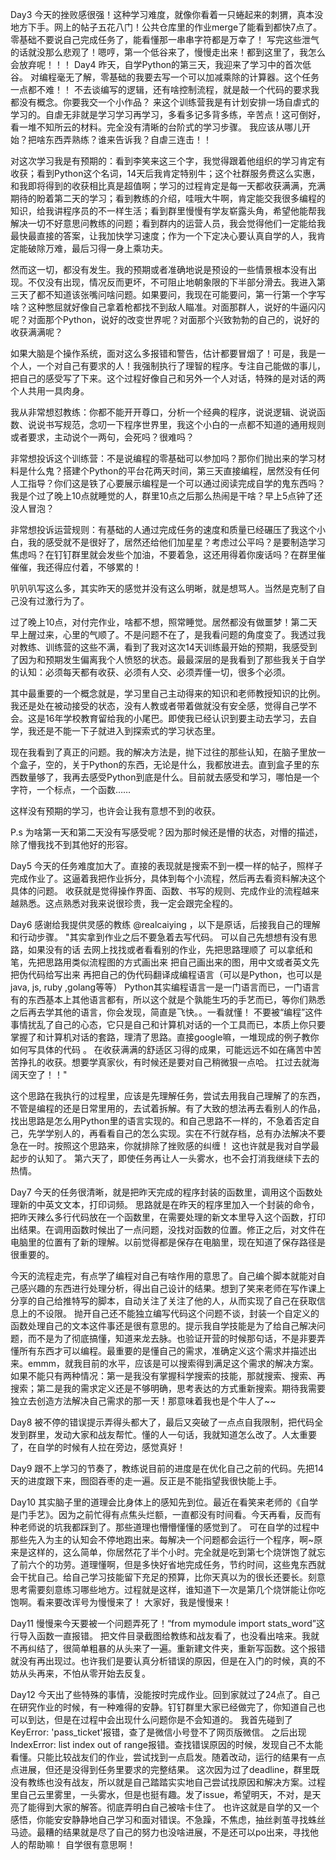 Day3
  今天的挫败感很强！这种学习难度，就像你看着一只蜷起来的刺猬，真本没地方下手。网上的帖子五花八门！公共仓库里的作业merge了能看到都快7点了。零基础不要说自己完成任务了，能看懂那一串串字符都是万幸了！
  写完这些泄气的话就没那么悲观了！嗯哼，第一个低谷来了，慢慢走出来！都到这里了，我怎么会放弃呢！！！
Day4
  昨天，自学Python的第三天，我迎来了学习中的首次低谷。
  对编程毫无了解，零基础的我要去写一个可以加减乘除的计算器。这个任务一点都不难！！
  不去谈编写的逻辑，还有啥控制流程，就是敲一个代码的要求我都没有概念。你要我交一个小作品？
  来这个训练营我是有计划安排一场自虐式的学习的。自虐无非就是学习学习再学习，多看多记多背多练，辛苦点！这可倒好，看一堆不知所云的材料。完全没有清晰的台阶式的学习步骤。
  我应该从哪儿开始？把啥东西弄熟练？谁来告诉我？自虐三连击！！

  对这次学习我是有预期的：看到李笑来这三个字，我觉得跟着他组织的学习肯定有收获；看到Python这个名词，14天后我肯定特别牛；这个社群服务费这么实惠，和我即将得到的收获相比真是超值啊；学习的过程肯定是每一天都收获满满，充满期待的盼着第二天的学习；看到教练的介绍，哇哦大牛啊，肯定能交我很多编程的知识，给我讲程序员的不一样生活；看到群里慢慢有学友崭露头角，希望他能帮我解决一切不好意思问教练的问题；看到群内的运营人员，我会觉得他们一定能给我最快最直接的答案，让我加快学习速度；作为一个下定决心要认真自学的人，我肯定能破除万难，最后习得一身上乘功夫。

  然而这一切，都没有发生。我的预期或者准确地说是预设的一些情景根本没有出现。不仅没有出现，情况反而更坏，不可阻止地朝象限的下半部分滑去。我进入第三天了都不知道该张嘴问啥问题。如果要问，我现在可能要问，第一行第一个字写啥？这种憋屈就好像自己拿着枪都找不到敌人瞄准。对面那群人，说好的牛逼闪闪呢？对面那个Python，说好的改变世界呢？对面那个兴致勃勃的自己的，说好的收获满满呢？

  如果大脑是个操作系统，面对这么多报错和警告，估计都要冒烟了！可是，我是一个人，一个对自己有要求的人！我强制执行了理智的程序。专注自己能做的事儿，把自己的感受写了下来。这个过程好像自己和另外一个人对话，特殊的是对话的两个人共用一具肉身。

  我从非常想怼教练：你都不能开开尊口，分析一个经典的程序，说说逻辑、说说函数、说说书写规范，念叨一下程序世界里，我这个小白的一点都不知道的通用规则或者要求，主动说个一两句，会死吗？很难吗？

  非常想投诉这个训练营：不是说编程的零基础可以参加吗？那你们抛出来的学习材料是什么鬼？搭建个Python的平台花两天时间，第三天直接编程，居然没有任何人工指导？你们这是铁了心要展示编程是一个可以通过阅读完成自学的鬼东西吗？我是个过了晚上10点就睡觉的人，群里10点之后那么热闹是干啥？早上5点钟了还没人冒泡？

  非常想投诉运营规则：有基础的人通过完成任务的速度和质量已经碾压了我这个小白，我的感受就不是很好了，居然还给他们加星星？考虑过公平吗？是要制造学习焦虑吗？在钉钉群里就会发些个加油，不要着急，这还用得着你废话吗？在群里催催催，我还得应付着，不够累的！

  叭叭叭写这么多，其实昨天的感觉并没有这么明晰，就是想骂人。当然是克制了自己没有过激行为了。

  过了晚上10点，对付完作业，啥都不想，照常睡觉。居然都没有做噩梦！第二天早上醒过来，心里的气顺了。不是问题不在了，是我看问题的角度变了。我透过我对教练、训练营的这些不满，看到了我对这次14天训练最开始的预期，我感受到了因为和预期发生偏离我个人愤怒的状态。最最深层的是我看到了那些我关于自学的认知：必须每天都有收获、必须有人交、必须弄懂一切，很多个必须。

  其中最重要的一个概念就是，学习里自己主动得来的知识和老师教授知识的比例。我还是处在被动接受的状态，没有人教或者带着做就没有安全感，觉得自己学不会。这是16年学校教育留给我的小尾巴。即使我已经认识到要主动去学习，去自学，我还是不能一下子就进入到探索式的学习状态里。

  现在我看到了真正的问题。我的解决方法是，抛下过往的那些认知，在脑子里放一个盒子，空的，关于Python的东西，无论是什么，我都放进去。直到盒子里的东西数量够了，我再去感受Python到底是什么。目前就去感受和学习，哪怕是一个字符，一个标点，一个函数……

  这样没有预期的学习，也许会让我有意想不到的收获。

P.s 为啥第一天和第二天没有写感受呢？因为那时候还是懵的状态，对懵的描述，除了懵我找不到其他好的形容。

Day5
  今天的任务难度加大了。直接的表现就是搜索不到一模一样的帖子，照样子完成作业了。这逼着我把作业拆分，具体到每个小流程，然后再去看资料解决这个具体的问题。
  收获就是觉得操作界面、函数、书写的规则、完成作业的流程越来越熟悉。这点熟悉对我来说很珍贵，我一定会跟完全程的。

Day6
  感谢给我提供灵感的教练 @realcaiying ，以下是原话，后接我自己的理解和行动步骤。
  "其实拿到作业之后不要急着去写代码。
  可以自己先想想有没有思路，如果没有的话 去网上找找或者看看别的作业，先把思路理顺了
  可以拿纸和笔，先把思路用类似流程图的方式画出来
  把自己画出来的图，用中文或者英文先把伪代码给写出来
  再把自己的伪代码翻译成编程语言（可以是Python，也可以是java, js, ruby ,golang等等）
  Python其实编程语言一是一门语言而已，一门语言有的东西基本上其他语言都有，所以这个就是个孰能生巧的手艺而已，等你们熟悉之后再去学其他的语言，你会发现，简直是飞快。。一看就懂！
  不要被“编程”这件事情扰乱了自己的心态，它只是自己和计算机对话的一个工具而已，本质上你只要掌握了和计算机对话的套路，理清了思路。直接google嘛，一堆现成的例子教你如何写具体的代码 。
  在收获满满的舒适区习得的成果，可能远远不如在痛苦中苦苦挣扎的收获。想要学真家伙，有时候还是要对自己稍微狠一点哈。 扛过去就海阔天空了！！"

  这个思路在我执行的过程里，应该是先理解任务，尝试去用我自己理解了的东西，不管是编程的还是日常里用的，去试着拆解。有了大致的想法再去看别人的作品，找出思路是怎么用Python里的语言实现的。和自己思路不一样的，不急着否定自己，先学学别人的，再看看自己的怎么实现。实在不行就存档，总有办法解决不要急在一时。按照这个思路来，你就排除了挫败感的纠缠！
  这也许就是我对自学最起步的认知了。
  第六天了，即使任务再让人一头雾水，也不会打消我继续下去的热情。
  
Day7
  今天的任务很清晰，就是把昨天完成的程序封装的函数里，调用这个函数处理新的中英文文本，打印词频。
  思路就是在昨天的程序里加入一个封装的命令，把昨天辣么多行代码放在一个函数里，在需要处理的新文本里导入这个函数，打印出结果。在调用函数时候出了一点问题，没找对函数的位置。修正之后，对文件在电脑里的位置有了新的理解。以前觉得都是保存在电脑里，现在知道了保存路径是很重要的。

  今天的流程走完，有点学了编程对自己有啥作用的意思了。自己编个脚本就能对自己感兴趣的东西进行处理分析，得出自己设计的结果。想到了笑来老师在写作课上分享的自己给推特写的脚本，自动关注了关注了他的人，从而实现了自己在获取信息上的不设限。
  抛开自己还不能独立编写代码这个问题不谈，封装一个自定义的函数处理自己的文本这件事还是很有意思的。提示我自学技能是为了给自己解决问题，而不是为了彻底搞懂，知道来龙去脉。也验证开营的时候那句话，不是非要弄懂所有东西才可以编程。最重要的是懂自己的需求，准确定义这个需求并描述出来。emmm，就我目前的水平，应该是可以搜索得到满足这个需求的解决方案。如果不能只有两种情况：第一是我没有掌握科学搜索的技能，那就搜索、搜索、再搜索；第二是我的需求定义还是不够明确，思考表达的方式重新搜索。期待我需要独立去创造方法解决自己需求的那一天！那意味着我也是个牛人了~~

Day8
  被不停的错误提示弄得头都大了，最后又突破了一点点自我限制，把代码全发到群里，发动大家和战友帮忙。懂的人一句话，我就知道怎么改了。人太重要了，在自学的时候有人拉在旁边，感觉真好！

Day9
  跟不上学习的节奏了，教练说目前的进度是在优化自己之前的代码。先把14天的进度跟下来，囫囵吞枣的走一遍。反正是不能指望我很快能上手。

Day10
  其实脑子里的道理会比身体上的感知先到位。最近在看笑来老师的《自学是门手艺》。因为之前忙得有点焦头烂额，一直都没有时间看。今天再看，反而有种老师说的坑我都踩到了。那些道理也懵懵懂懂的感觉到了。
  可在自学的过程中那些先入为主的认知会不停地跑出来。每解决一个问题都会运行一个程序，啊~原来是这样的，这么简单，你居然花了半个小时。完全就是吃到第七个烧饼饱了就忘了前六个的功劳。道理懂啊，但是多快好省地完成任务，节约时间，这些鬼东西就会干扰自己。给自己学习技能留下充足的预算，比你天真以为的很长还要长。刻意思考需要刻意练习哪些地方。过程就是这样，谁知道下一次是第几个烧饼能让你吃饱啊。看来要改诨号为慢慢来了！
  大家好，我是慢慢来！

Day11
  慢慢来今天要被一个问题弄死了！“from mymodule import stats_word”这行导入函数一直报错。
  把文件目录截图给教练和战友看了，也没看出啥来。我就不再纠结了，很简单粗暴的从头来了一遍。重新建文件夹，重新写函数。这个报错就没有再出现过。也许我们是要认真分析错误的原因，但是在入门的时候，真的不妨从头再来，不怕从零开始去反复。

Day12
  今天出了些特殊的事情，没能按时完成作业。回到家就过了24点了。自己在研究作业的时候，有一种难得的安静。钉钉群里大家已经做完了，你知道自己也可以到达，但是在过程中会出现什么问题你是不会知道的。
  我首先碰到了KeyError: 'pass_ticket'报错，查了是微信小号登不了网页版微信。
  之后出现IndexError: list index out of range报错。查找错误原因的时候，发现自己不太能看懂。只能比较战友们的作业，尝试找到一点启发。随着改动，运行的结果有一点点进展，但还是没得到任务里要求的完整结果。
  这次因为过了deadline，群里既没有教练也没有战友，所以就是自己踏踏实实地自己尝试找原因和解决方案。过程里自己云里雾里，一头雾水，但是也挺有趣。发了issue，希望明天，不对，是天亮了能得到大家的解答。彻底弄明白自己被啥卡住了。
  也许这就是自学的又一个感悟，你能安安静静地自己学习和面对错误。不急躁，不焦虑，抽丝剥茧寻找蛛丝马迹。最糟的结果就是尽了自己的努力也没啥进展，不是还可以po出来，寻找他人的帮助嘛！
  自学很有意思啊！
  